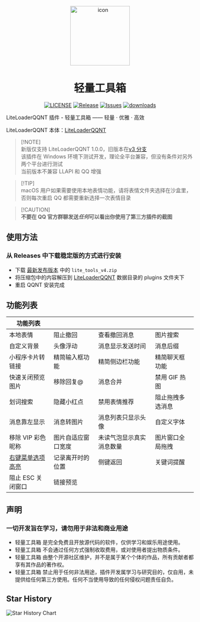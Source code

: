 <p align=center>
  <img width="160" alt="icon" height="160" src="./icon.png" />
</p>

<h1 align="center">轻量工具箱</h1>

<p align="center">
  <a href="/LICENSE"><img src="https://img.shields.io/github/license/xiyuesaves/LiteLoaderQQNT-lite_tools" alt="LICENSE"></a>
  <a href="https://github.com/xiyuesaves/LiteLoaderQQNT-lite_tools/releases"><img src="https://img.shields.io/github/v/release/xiyuesaves/LiteLoaderQQNT-lite_tools" alt="Release"></a>
  <a href="https://github.com/xiyuesaves/LiteLoaderQQNT-lite_tools/issues"><img src="https://img.shields.io/github/issues/xiyuesaves/LiteLoaderQQNT-lite_tools" alt="Issues"></a>
  <a href="https://github.com/xiyuesaves/LiteLoaderQQNT-lite_tools/releases"><img src="https://img.shields.io/github/downloads/xiyuesaves/LiteLoaderQQNT-lite_tools/total.svg" alt="downloads"></a>
</p>

LiteLoaderQQNT 插件 - 轻量工具箱 —— 轻量 · 优雅 · 高效

LiteLoaderQQNT 本体：[LiteLoaderQQNT](https://github.com/mo-jinran/LiteLoaderQQNT)

> [!NOTE]\
> 新版仅支持 LiteLoaderQQNT 1.0.0，旧版本在[v3 分支](https://github.com/xiyuesaves/LiteLoaderQQNT-lite_tools/tree/v3) \
> 该插件在 Windows 环境下测试开发，理论全平台兼容，但没有条件对另外两个平台进行测试 \
> 当前版本不兼容 LLAPI 和 QQ 增强

> [!TIP]\
> macOS 用户如果需要使用本地表情功能，请将表情文件夹选择在沙盒里，否则每次重启 QQ 都需要重新选择一次表情目录

> [!CAUTION]\
> **不要在 QQ 官方群聊发送*任何*可以看出你使用了第三方插件的截图**

## 使用方法

### 从 Releases 中下载稳定版的方式进行安装

- 下载 [最新发布版本](https://github.com/xiyuesaves/LiteLoaderQQNT-lite_tools/releases/latest) 中的 `lite_tools_v4.zip`
- 将压缩包中的内容解压到 [LiteLoaderQQNT](https://github.com/mo-jinran/LiteLoaderQQNT) 数据目录的 plugins 文件夹下
- 重启 QQNT 安装完成

## 功能列表

| 功能列表                                                                            |                    |                          |                  |
| ----------------------------------------------------------------------------------- | ------------------ | ------------------------ | ---------------- |
| 本地表情                                                                            | 阻止撤回           | 查看撤回消息             | 图片搜索         |
| 自定义背景                                                                          | 头像浮动           | 消息显示发送时间         | 消息后缀         |
| 小程序卡片转链接                                                                    | 精简输入框功能     | 精简侧边栏功能           | 精简聊天框功能   |
| 快速关闭预览图片                                                                    | 移除回复@          | 消息合并                 | 禁用 GIF 热图    |
| 划词搜索                                                                            | 隐藏小红点         | 禁用表情推荐             | 阻止拖拽多选消息 |
| 消息靠左显示                                                                        | 消息转图片         | 消息列表只显示头像       | 自定义字体       |
| 移除 VIP 彩色昵称                                                                   | 图片自适应窗口宽度 | 未读气泡显示真实消息数量 | 图片窗口全局拖拽 |
| [右键菜单选项高亮](https://github.com/yige-yigeren/LiteLoaderQQNT-HighlightReplies) | 记录离开时的位置   | 侧键返回                 | 关键词提醒       |
| 阻止 ESC 关闭窗口                                                                   | 链接预览           |                          |                  |

## 声明

### 一切开发旨在学习，请勿用于非法和商业用途

- 轻量工具箱 是完全免费且开放源代码的软件，仅供学习和娱乐用途使用。
- 轻量工具箱 不会通过任何方式强制收取费用，或对使用者提出物质条件。
- 轻量工具箱 由整个开源社区维护，并不是属于某个个体的作品，所有贡献者都享有其作品的著作权。
- 轻量工具箱 禁止用于任何非法用途，插件开发属学习与研究目的，仅自用，未提供给任何第三方使用。任何不当使用导致的任何侵权问题责任自负。

## Star History

<picture>
  <source
    media="(prefers-color-scheme: dark)"
    srcset="https://starchart.cc/xiyuesaves/LiteLoaderQQNT-lite_tools.svg?background=%23ffffff00&axis=%23e6edf3&line=%2321acec"
  />
  <source
    media="(prefers-color-scheme: light)"
    srcset="https://starchart.cc/xiyuesaves/LiteLoaderQQNT-lite_tools.svg?background=%23ffffff00&axis=%231a1a1a&line=%2321acec"
  />
  <img
    alt="Star History Chart"
    src="https://starchart.cc/xiyuesaves/LiteLoaderQQNT-lite_tools.svg?background=%23ffffff00&axis=%231a1a1a&line=%2321acec"
  />
</picture>
